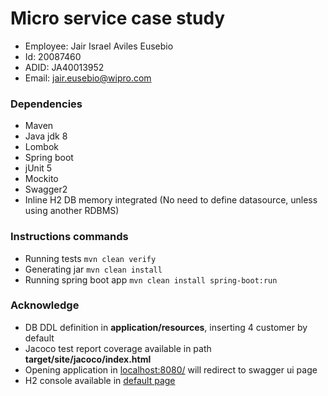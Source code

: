 # Micro service case study

- Employee: Jair Israel Aviles Eusebio
- Id: 20087460
- ADID: JA40013952
- Email: [jair.eusebio@wipro.com](mailto:jair.eusebio@wipro.com)

### Dependencies

- Maven
- Java jdk 8
- Lombok
- Spring boot
- jUnit 5
- Mockito
- Swagger2
- Inline H2 DB memory integrated (No need to define datasource, unless using another RDBMS)

### Instructions commands

- Running tests `mvn clean verify`
- Generating jar `mvn clean install`
- Running spring boot app `mvn clean install spring-boot:run`

### Acknowledge
- DB DDL definition in **application/resources**, inserting 4 customer by default
- Jacoco test report coverage available in path **target/site/jacoco/index.html**
- Opening application in [localhost:8080/](localhost:8080/) will redirect to swagger ui page
- H2 console available in [default page](localhost:8080/h2-console)